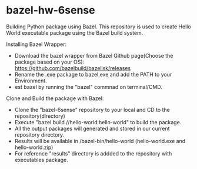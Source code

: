 # bazel-hw-6sense
Building Python package using Bazel.
This repository is used to create Hello World executable package using the Bazel build system.

Installing Bazel Wrapper:
- Download the bazel wrapper from Bazel Github page(Choose the package based on your OS): https://github.com/bazelbuild/bazelisk/releases
- Rename the .exe package to bazel.exe and add the PATH to your Environment.
- est bazel by running the "bazel" commnad on terminal/CMD.

Clone and Build the package with Bazel:
- Clone the "bazel-6sense" repository to your local and CD to the repository(directory)
- Execute "bazel build //hello-world:hello-world" to build the package.
- All the output packages will generated and stored in our current repository directory.
- Results will be available in /bazel-bin/hello-world (hello-world.exe and hello-world.zip)
- For reference "results" directory is addded to the repository with executables package.
